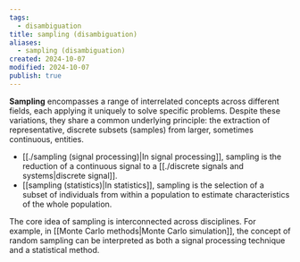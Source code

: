 ```yaml
---
tags:
  - disambiguation
title: sampling (disambiguation)
aliases:
  - sampling (disambiguation)
created: 2024-10-07
modified: 2024-10-07
publish: true
---
```

**Sampling** encompasses a range of interrelated concepts across different fields, each applying it uniquely to solve specific problems. Despite these variations, they share a common underlying principle: the extraction of representative, discrete subsets (samples) from larger, sometimes continuous, entities.

- [[./sampling (signal processing)|In signal processing]], sampling is the reduction of a continuous signal to a [[./discrete signals and systems|discrete signal]].
- [[sampling (statistics)|In statistics]], sampling is the selection of a subset of individuals from within a population to estimate characteristics of the whole population.

The core idea of sampling is interconnected across disciplines. For example, in [[Monte Carlo methods|Monte Carlo simulation]], the concept of random sampling can be interpreted as both a signal processing technique and a statistical method.